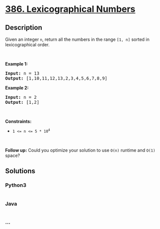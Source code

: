 # [386. Lexicographical Numbers](https://leetcode.com/problems/lexicographical-numbers)



## Description

<p>Given an integer <code>n</code>, return all the numbers in the range <code>[1, n]</code> sorted in lexicographical order.</p>

<p>&nbsp;</p>
<p><strong>Example 1:</strong></p>
<pre><strong>Input:</strong> n = 13
<strong>Output:</strong> [1,10,11,12,13,2,3,4,5,6,7,8,9]
</pre><p><strong>Example 2:</strong></p>
<pre><strong>Input:</strong> n = 2
<strong>Output:</strong> [1,2]
</pre>
<p>&nbsp;</p>
<p><strong>Constraints:</strong></p>

<ul>
	<li><code>1 &lt;= n &lt;= 5 * 10<sup>4</sup></code></li>
</ul>

<p>&nbsp;</p>
<p><strong>Follow up:</strong> Could you optimize your solution to use <code>O(n)</code> runtime and <code>O(1)</code> space?</p>


## Solutions

<!-- tabs:start -->

### **Python3**

```python

```

### **Java**

```java

```

### **...**

```

```

<!-- tabs:end -->
